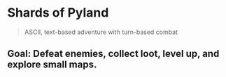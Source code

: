 # Shards of Pyland
> ASCII, text-based adventure with turn-based combat
## Goal: Defeat enemies, collect loot, level up, and explore small maps.
